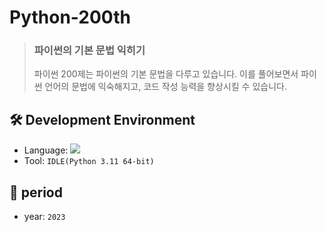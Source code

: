 # Python-200th

> ### 파이썬의 기본 문법 익히기
> 파이썬 200제는 파이썬의 기본 문법을 다루고 있습니다. 이를 풀어보면서 파이썬 언어의 문법에 익숙해지고, 코드 작성 능력을 향상시킬 수 있습니다.

## 🛠️ Development Environment
* Language: <img src="https://img.shields.io/badge/python-3776AB?style=plastic&logo=python&logoColor=white">  <br/>
* Tool: `IDLE(Python 3.11 64-bit)`


## 📆 period
* year: `2023`
